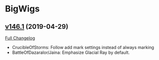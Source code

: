 # BigWigs

## [v146.1](https://github.com/BigWigsMods/BigWigs/tree/v146.1) (2019-04-29)
[Full Changelog](https://github.com/BigWigsMods/BigWigs/compare/v146...v146.1)

- CrucibleOfStorms: Follow add mark settings instead of always marking  
- BattleOfDazaralor/Jaina: Emphasize Glacial Ray by default.  
